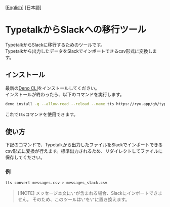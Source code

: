 <p>
  [<a href="../README.md">English</a>]
  [日本語]
</p>

# TypetalkからSlackへの移行ツール

TypetalkからSlackに移行するためのツールです。\
Typetalkから出力したデータをSlackでインポートできるcsv形式に変換します。

## インストール

最新の[Deno CLI](https://deno.com/)をインストールしてください。\
インストールが終わったら、以下のコマンドを実行します。

```sh
deno install -g --allow-read --reload --name tts https://ryu.app/gh/typetalk_to_slack/cli.ts
```

これで`tts`コマンドを使用できます。

## 使い方

下記のコマンドで、Typetalkから出力したファイルをSlackでインポートできるcsv形式に変換が行えます。標準出力されるため、リダイレクトしてファイルに保存してください。

### 例

```sh
tts convert messages.csv > messages_slack.csv
```

> [!NOTE] メッセージ本文に`\"`が含まれる場合、Slackにインポートできません。
> そのため、このツールは`\"`を`\“`に置き換えます。
